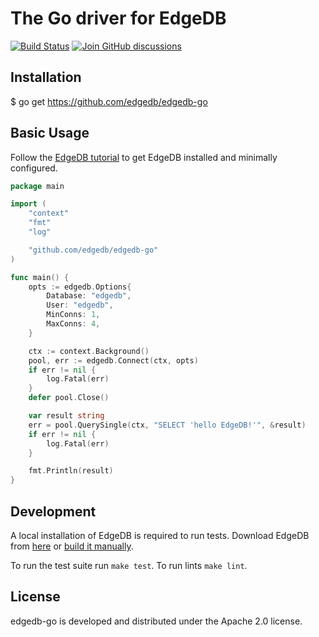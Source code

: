 # The Go driver for EdgeDB
[![Build Status](https://github.com/edgedb/edgedb-go/workflows/Tests/badge.svg?event=push&branch=master)](https://github.com/edgedb/edgedb-go/actions)
[![Join GitHub discussions](https://img.shields.io/badge/join-github%20discussions-green)](https://github.com/edgedb/edgedb/discussions)

## Installation
$ go get https://github.com/edgedb/edgedb-go

## Basic Usage
Follow the [EdgeDB tutorial](https://edgedb.com/docs/tutorial/index)
to get EdgeDB installed and minimally configured.

```go
package main

import (
	"context"
	"fmt"
	"log"

	"github.com/edgedb/edgedb-go"
)

func main() {
	opts := edgedb.Options{
		Database: "edgedb",
		User: "edgedb",
		MinConns: 1,
		MaxConns: 4,
	}

	ctx := context.Background()
	pool, err := edgedb.Connect(ctx, opts)
	if err != nil {
		log.Fatal(err)
	}
	defer pool.Close()

	var result string
	err = pool.QuerySingle(ctx, "SELECT 'hello EdgeDB!'", &result)
	if err != nil {
		log.Fatal(err)
	}

	fmt.Println(result)
}
```

## Development

A local installation of EdgeDB is required to run tests.
Download EdgeDB from [here](https://edgedb.com/download)
or [build it manually](https://edgedb.com/docs/internals/dev/).

To run the test suite run `make test`.
To run lints `make lint`.

## License
edgedb-go is developed and distributed under the Apache 2.0 license.

